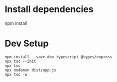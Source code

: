 # Install dependencies

npm install

# Dev Setup

```
npm install --save-dev typescript @types/express
npx tsc --init
npx tsc
npx nodemon dist/app.js
npx tsc -w

```
